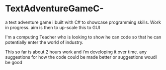 # TextAdventureGameC-
a text adventure game i built with C# to showcase programming skills. Work in progress. aim is then to up-scale this to GUI

I'm a computing Teacher who is looking to show he can code so that he can potentially enter the world of industry. 

This so far is about 2 hours work and i'm developing it over time. any suggestions for how the code could be made better or 
suggestions woudl be good
